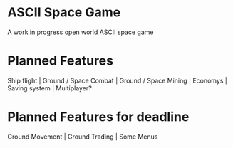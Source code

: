 # ASCII Space Game
A work in progress open world ASCII space game

# Planned Features
Ship flight | 
Ground / Space Combat | 
Ground / Space Mining | 
Economys | 
Saving system | 
Multiplayer?

# Planned Features for deadline
Ground Movement | 
Ground Trading | 
Some Menus